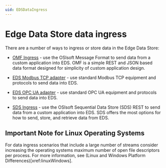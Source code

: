 ```yaml
---
uid: EDSDataIngress
---
```


# Edge Data Store data ingress

There are a number of ways to ingress or store data in the Edge Data Store:

- [OMF Ingress](xref:omfOverview) - use the OSIsoft Message Format to send data from a custom application into EDS. OMF is a simple REST and JSON based data format designed for simplicity of custom application design.

- [EDS Modbus TCP adapter](xref:modbusOverview) - use standard Modbus TCP equipment and protocols to send data into EDS.

- [EDS OPC UA adapter](xref:opcUaOverview) - use standard OPC UA equipment and protocols to send data into EDS.

- [SDS Ingress](xref:sdsWritingDataApi) - use the OSIsoft Sequential Data Store (SDS) REST to send data from a custom application into EDS. SDS offers the most options for how to send, store, and retrieve data from EDS.

## Important Note for Linux Operating Systems

For data ingress scenarios that include a large number of streams consider increasing the operating systems maximum number of open file descriptors per process. For more information, see (Linux and Windows Platform Differences)[xref:linuxWindows].

